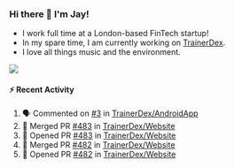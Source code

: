 ### Hi there 👋 I'm Jay!
* I work full time at a London-based FinTech startup!
* In my spare time, I am currently working on [TrainerDex](https://www.github.com/TrainerDex).
* I love all things music and the environment.

[<img src="https://github-readme-stats.vercel.app/api/wakatime?username=TurnrDev&layout=compact&custom_title=Last 7 Days Language Breakdown" />](https://wakatime.com/@TurnrDev)  

#### :zap: Recent Activity
<!--START_SECTION:activity-->
1. 🗣 Commented on [#3](https://github.com/TrainerDex/AndroidApp/issues/3) in [TrainerDex/AndroidApp](https://github.com/TrainerDex/AndroidApp)
2. 🎉 Merged PR [#483](https://github.com/TrainerDex/Website/pull/483) in [TrainerDex/Website](https://github.com/TrainerDex/Website)
3. 💪 Opened PR [#483](https://github.com/TrainerDex/Website/pull/483) in [TrainerDex/Website](https://github.com/TrainerDex/Website)
4. 🎉 Merged PR [#482](https://github.com/TrainerDex/Website/pull/482) in [TrainerDex/Website](https://github.com/TrainerDex/Website)
5. 💪 Opened PR [#482](https://github.com/TrainerDex/Website/pull/482) in [TrainerDex/Website](https://github.com/TrainerDex/Website)
<!--END_SECTION:activity-->
